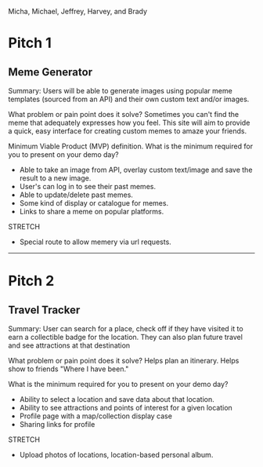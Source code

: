 Micha, Michael, Jeffrey, Harvey, and Brady

# Pitch 1

## Meme Generator
Summary:
Users will be able to generate images using popular meme templates (sourced from an API) and their own custom text and/or images.

What problem or pain point does it solve? 
Sometimes you can't find the meme that adequately expresses how you feel. This site will aim to provide a quick, easy interface for creating custom memes to amaze your friends.

Minimum Viable Product (MVP) definition.
What is the minimum required for you to present on your demo day?
 
* Able to take an image from API, overlay custom text/image and save the result to a new image.
* User's can log in to see their past memes.
* Able to update/delete past memes.
* Some kind of display or catalogue for memes.
* Links to share a meme on popular platforms.

STRETCH
* Special route to allow memery via url requests.

---

# Pitch 2

## Travel Tracker
Summary:
User can search for a place, check off if they have visited it to earn a collectible badge for the location. They can also plan future travel and see attractions at that destination

What problem or pain point does it solve?
Helps plan an itinerary.  Helps show to friends "Where I have been." 

What is the minimum required for you to present on your demo day?

* Ability to select a location and save data about that location.
* Ability to see attractions and points of interest for a given location
* Profile page with a map/collection display case
* Sharing links for profile


STRETCH
* Upload photos of locations, location-based personal album.
